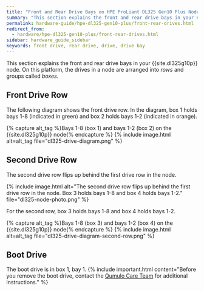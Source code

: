 ```yaml
---
title: "Front and Rear Drive Bays on HPE ProLiant DL325 Gen10 Plus Nodes"
summary: "This section explains the front and rear drive bays in your HPE ProLiant DL325 Gen10 Plus node."
permalink: hardware-guide/hpe-dl325-gen10-plus/front-rear-drives.html
redirect_from:
  - hardware/hpe-dl325-gen10-plus/front-rear-drives.html
sidebar: hardware_guide_sidebar
keywords: front drive, rear drive, drive, drive bay
---
```


This section explains the front and rear drive bays in your {{site.dl325g10p}} node. On this platform, the drives in a node are arranged into _rows_ and groups called _boxes_.

## Front Drive Row
The following diagram shows the front drive row. In the diagram, box 1 holds bays 1-8 (indicated in green) and box 2 holds bays 1-2 (indicated in orange).

{% capture alt_tag %}Bays 1-8 (box 1) and bays 1-2 (box 2) on the {{site.dl325g10p}} node{% endcapture %}
{% include image.html alt=alt_tag file="dl325-drive-diagram.png" %}

## Second Drive Row
The second drive row flips up behind the first drive row in the node.

{% include image.html alt="The second drive row flips up behind the first drive row in the node. Box 3 holds bays 1-8 and box 4 holds bays 1-2." file="dl325-node-photo.png" %}<br>

For the second row, box 3 holds bays 1-8 and box 4 holds bays 1-2.

{% capture alt_tag %}Bays 1-8 (box 3) and bays 1-2 (box 4) on the {{site.dl325g10p}} node{% endcapture %}
{% include image.html alt=alt_tag file="dl325-drive-diagram-second-row.png" %}

## Boot Drive
The boot drive is in box 1, bay 1.
{% include important.html content="Before you remove the boot drive, contact the [Qumulo Care Team](https://care.qumulo.com/hc/en-us/articles/115008409408) for additional instructions." %}
